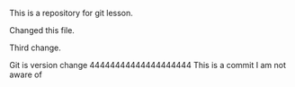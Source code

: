 This is a repository for git lesson.

Changed this file.

Third change.

Git is version change
44444444444444444444
This is a commit I am not aware of 